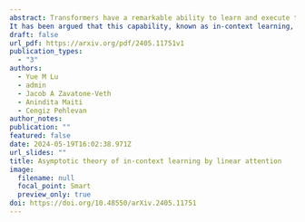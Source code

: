 ```yaml
---
abstract: Transformers have a remarkable ability to learn and execute tasks based on examples provided within the input itself, without explicit prior training. 
It has been argued that this capability, known as in-context learning, is a cornerstone of Transformers’ success, yet questions about the necessary sample complexity, pretraining task diversity, and context length for successful ICL remain unresolved. Here, we provide a precise answer to these questions in an exactly solvable model of ICL of a linear regression task by linear attention. We derive sharp asymptotics for the learning curve in a phenomenologically-rich scaling regime where the token dimension is taken to infinity; the context length and pretraining task diversity scale proportionally with the token dimension; and the number of pretraining examples scales quadratically. We demonstrate a double-descent learning curve with increasing pretraining examples, and uncover a phase transition in the model’s behavior between low and high task diversity regimes: In the low diversity regime, the model tends toward memorization of training tasks, whereas in the high diversity regime, it achieves genuine in-context learning and generalization beyond the scope of pretrained tasks. These theoretical insights are empirically validated through experiments with both linear attention and full nonlinear Transformer architectures.
draft: false
url_pdf: https://arxiv.org/pdf/2405.11751v1
publication_types:
  - "3"
authors:
  - Yue M Lu
  - admin
  - Jacob A Zavatone-Veth
  - Anindita Maiti
  - Cengiz Pehlevan
author_notes:
publication: ""
featured: false
date: 2024-05-19T16:02:38.971Z
url_slides: ""
title: Asymptotic theory of in-context learning by linear attention
image:
  filename: null
  focal_point: Smart
  preview_only: true
doi: https://doi.org/10.48550/arXiv.2405.11751
---
```

